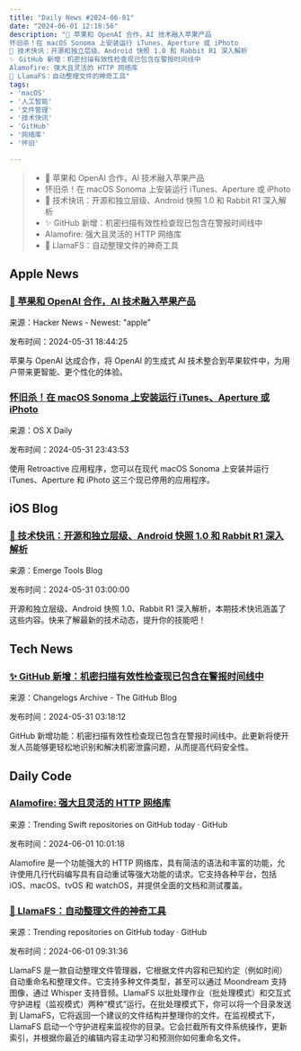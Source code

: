 ```yaml
---
title: "Daily News #2024-06-01"
date: "2024-06-01 12:18:56"
description: "🤝 苹果和 OpenAI 合作，AI 技术融入苹果产品
怀旧杀！在 macOS Sonoma 上安装运行 iTunes、Aperture 或 iPhoto
🌟 技术快讯：开源和独立层级、Android 快照 1.0 和 Rabbit R1 深入解析
✨ GitHub 新增：机密扫描有效性检查现已包含在警报时间线中
Alamofire: 强大且灵活的 HTTP 网络库
🦙 LlamaFS：自动整理文件的神奇工具"
tags: 
- 'macOS'
- '人工智能'
- '文件管理'
- '技术快讯'
- 'GitHub'
- '网络库'
- '怀旧'

---
```


> - 🤝 苹果和 OpenAI 合作，AI 技术融入苹果产品
> - 怀旧杀！在 macOS Sonoma 上安装运行 iTunes、Aperture 或 iPhoto
> - 🌟 技术快讯：开源和独立层级、Android 快照 1.0 和 Rabbit R1 深入解析
> - ✨ GitHub 新增：机密扫描有效性检查现已包含在警报时间线中
> - Alamofire: 强大且灵活的 HTTP 网络库
> - 🦙 LlamaFS：自动整理文件的神奇工具

## Apple News

### [🤝 苹果和 OpenAI 合作，AI 技术融入苹果产品](https://arstechnica.com/gadgets/2024/05/report-apple-and-openai-have-signed-a-deal-to-partner-on-ai/)

来源：Hacker News - Newest: "apple"

发布时间：2024-05-31 18:44:25

苹果与 OpenAI 达成合作，将 OpenAI 的生成式 AI 技术整合到苹果软件中，为用户带来更智能、更个性化的体验。

### [怀旧杀！在 macOS Sonoma 上安装运行 iTunes、Aperture 或 iPhoto](https://osxdaily.com/2024/05/31/install-run-itunes-aperture-or-iphoto-in-macos-sonoma-with-retroactive/)

来源：OS X Daily

发布时间：2024-05-31 23:43:53

使用 Retroactive 应用程序，您可以在现代 macOS Sonoma 上安装并运行 iTunes、Aperture 和 iPhoto 这三个现已停用的应用程序。

## iOS Blog

### [🌟 技术快讯：开源和独立层级、Android 快照 1.0 和 Rabbit R1 深入解析](https://www.emergetools.com/newsletter/may-2024)

来源：Emerge Tools Blog

发布时间：2024-05-31 03:00:00

开源和独立层级、Android 快照 1.0、Rabbit R1 深入解析，本期技术快讯涵盖了这些内容。快来了解最新的技术动态，提升你的技能吧！

## Tech News

### [✨ GitHub 新增：机密扫描有效性检查现已包含在警报时间线中](https://github.blog/changelog/2024-05-30-secret-scanning-validity-checks-now-included-in-the-alert-timeline)

来源：Changelogs Archive - The GitHub Blog

发布时间：2024-05-31 03:18:12

GitHub 新增功能：机密扫描有效性检查现已包含在警报时间线中。此更新将使开发人员能够更轻松地识别和解决机密泄露问题，从而提高代码安全性。

## Daily Code

### [Alamofire: 强大且灵活的 HTTP 网络库](https://github.com/Alamofire/Alamofire)

来源：Trending Swift repositories on GitHub today · GitHub

发布时间：2024-06-01 10:01:18

Alamofire 是一个功能强大的 HTTP 网络库，具有简洁的语法和丰富的功能，允许使用几行代码编写具有自动重试等强大功能的请求。它支持各种平台，包括 iOS、macOS、tvOS 和 watchOS，并提供全面的文档和测试覆盖。

### [🦙 LlamaFS：自动整理文件的神奇工具](https://github.com/iyaja/llama-fs)

来源：Trending repositories on GitHub today · GitHub

发布时间：2024-06-01 09:31:36

LlamaFS 是一款自动整理文件管理器，它根据文件内容和已知约定（例如时间）自动重命名和整理文件。它支持多种文件类型，甚至可以通过 Moondream 支持图像，通过 Whisper 支持音频。LlamaFS 以批处理作业（批处理模式）和交互式守护进程（监视模式）两种“模式”运行。在批处理模式下，你可以将一个目录发送到 LlamaFS，它将返回一个建议的文件结构并整理你的文件。在监视模式下，LlamaFS 启动一个守护进程来监视你的目录。它会拦截所有文件系统操作，更新索引，并根据你最近的编辑内容主动学习和预测你如何重命名文件。

